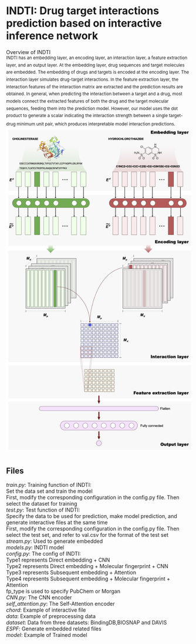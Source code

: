 # INDTI: Drug target interactions prediction based on interactive inference network

Overview of INDTI \
<sup>INDTI has an embedding layer, an encoding layer, an interaction layer, a feature extraction layer, and an output layer. At the embedding layer, drug sequences and target molecules are embedded. The embedding of drugs and targets is encoded at the encoding layer. The interaction layer simulates drug-target interactions. In the feature extraction layer, the interaction features of the interaction matrix are extracted and the prediction results are obtained. In general, when predicting the interaction between a target and a drug, most models connect the extracted features of both the drug and the target molecular sequences, feeding them into the prediction model. However, our model uses the dot product to generate a scalar indicating the interaction strength between a single target-drug minimum unit pair, which produces interpretable model interaction predictions.<sup>
![INDTI](https://github.com/XiaoZheBrother/INDTI/blob/main/INDTI.jpg "INDTI")

## Files
*train.py*: Training function of INDTI:\
Set the data set and train the model\
First, modify the corresponding configuration in the config.py file. Then select the dataset for training\
*test.py*: Test function of INDTI:\
Specify the data to be used for prediction, make model prediction, and generate interactive files at the same time\
First, modify the corresponding configuration in the config.py file. Then select the test set, and refer to val.csv for the format of the test set\
*stream.py*: Used to generate embedded\
*models.py*: INDTI model\
*config.py*: The config of INDTI:\
Type1 represents Direct embedding + CNN\
Type2 represents Direct embedding + Molecular fingerprint + CNN\
Type3 represents Subsequent embedding + Attention\
Type4 represents Subsequent embedding + Molecular fingerprint + Attention\
fp_type is used to specify PubChem or Morgan\
*CNN.py*: The CNN encoder\
*self_attention.py*: The Self-Attention encoder\
*chord*: Example of interactive file\
*data*: Example of preprocessing data\
*dataset*: Data from three datasets:
BindingDB,BIOSNAP and DAVIS\
*ESPF*: Generate embedded related files\
*model*: Example of Trained model

